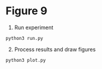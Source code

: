 # Figure 9

1. Run experiment
```
python3 run.py
```

2. Process results and draw figures
```
python3 plot.py
```